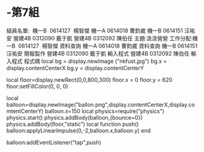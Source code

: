 # -第7組
組員名單:  機一B  0614127  楊智傑 機一A 0614018 曹鈞崴 機一B 0614151 汪祐安 營建4B 0312090 戴于凱 營建4B 0312092 陳伯任
主題:汲汲營營
工作分配:機一B  0614127  楊智傑 資料查詢 
機一A 0614018 曹鈞崴 資料查詢 
機一B 0614151 汪祐安 簡報製作 
營建4B 0312090 戴于凱 輸入程式
營建4B 0312092 陳伯任 輸入程式
程式碼
local bg = display.newImage ("nkfust.jpg") 
bg.x = display.contentCenterX
bg.y = display.contentCenterY 

local floor=display.newRect(0,0,800,300)
floor.x = 0
floor.y = 620
floor:setFillColor(0, 0, 0)

local balloon=display.newImage("ballon.png",display.contentCenterX,display.comtentCenterY)
balloon.x=150
local physics=require("physics")
physics.start()
physics.addBody(balloon,{bounce=0})
physics.addBody(floor,"static")
local function push()
    balloon:applyLinearImpulse(0,-2,balloon.x,balloon.y)
  end
  
balloon:addEventListener("tap",push)
